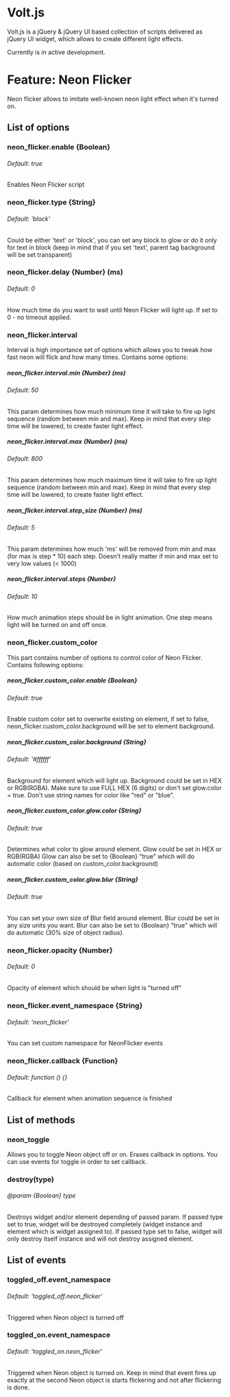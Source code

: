 # Volt.js
Volt.js is a jQuery &amp; jQuery UI based collection of scripts delivered as jQuery UI widget, which allows to create different light effects.

Currently is in active development.

# Feature: Neon Flicker
Neon flicker allows to imitate well-known neon light effect when it's turned on.

## List of options

### neon_flicker.enable {Boolean}
###### Default: true

Enables Neon Flicker script

### neon_flicker.type {String}
###### Default: 'block'

Could be either 'text' or 'block', you can set any block to glow or do it only for text in block (keep in mind that if you set 'text', parent tag background will be set transparent)

### neon_flicker.delay {Number} (ms)
###### Default: 0

How much time do you want to wait until Neon Flicker will light up. If set to 0 - no timeout applied.

### neon_flicker.interval
Interval is high importance set of options which allows you to tweak how fast neon will flick and how many times.
Contains some options:
##### neon_flicker.interval.min {Number} (ms)
###### Default: 50

This param determines how much minimum time it will take to fire up light sequence (random between min and max). Keep in mind that every step time will be lowered, to create faster light effect.

##### neon_flicker.interval.max {Number} (ms)
###### Default: 800

This param determines how much maximum time it will take to fire up light sequence (random between min and max). Keep in mind that every step time will be lowered, to create faster light effect.

##### neon_flicker.interval.step_size {Number} (ms)
###### Default: 5

This param determines how much 'ms' will be removed from min and max (for max is step * 10) each step. Doesn't really matter if min and max set to very low values (< 1000)

##### neon_flicker.interval.steps {Number}
###### Default: 10

How much animation steps should be in light animation. One step means light will be turned on and off once.

### neon_flicker.custom_color
This part contains number of options to control color of Neon Flicker.
Contains following options:
##### neon_flicker.custom_color.enable {Boolean}
###### Default: true

Enable custom color set to overwrite existing on element, if set to false, neon_flicker.custom_color.background will be set to element background.

##### neon_flicker.custom_color.background {String}
###### Default: '#ffffff'

Background for element which will light up.
Background could be set in HEX or RGB(RGBA).
Make sure to use FULL HEX (6 digits) or don't set glow.color = true.
Don't use string names for color like "red" or "blue".

##### neon_flicker.custom_color.glow.color {String}
###### Default: true

Determines what color to glow around element.
Glow could be set in HEX or RGB(RGBA)
Glow can also be set to {Boolean} "true" which will do automatic color (based on custom_color.background)

##### neon_flicker.custom_color.glow.blur {String}
###### Default: true

You can set your own size of Blur field around element.
Blur could be set in any size units you want.
Blur can also be set to {Boolean} "true" which will do automatic (30% size of object radius).

### neon_flicker.opacity {Number}
###### Default: 0

Opacity of element which should be when light is "turned off"

### neon_flicker.event_namespace {String}
###### Default: 'neon_flicker'

You can set custom namespace for NeonFlicker events

### neon_flicker.callback {Function}
###### Default: function () {}

Callback for element when animation sequence is finished

## List of methods
### neon_toggle

Allows you to toggle Neon object off or on. Erases callback in options. You can use events for toggle in order to set callback.

### destroy(type)
###### @param {Boolean} type

Destroys widget and/or element depending of passed param.
If passed type set to true, widget will be destroyed completely (widget instance and element which is widget assigned to).
If passed type set to false, widget will only destroy itself instance and will not destroy assigned element.

## List of events
### toggled_off.event_namespace
###### Default: 'toggled_off.neon_flicker'

Triggered when Neon object is turned off

### toggled_on.event_namespace
###### Default: 'toggled_on.neon_flicker'

Triggered when Neon object is turned on. Keep in mind that event fires up exactly at the second Neon object is starts flickering and not after flickering is done.
